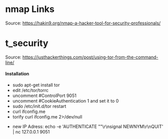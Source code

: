 # nmap Links
Source: https://hakin9.org/nmap-a-hacker-tool-for-security-professionals/

# t_security
Source: https://justhackerthings.com/post/using-tor-from-the-command-line/
#### Installation
* sudo apt-get install tor
* edit /etc/tor/torrc
* uncomment #ControlPort 9051
* uncomment #CookieAuthentication 1 and set it to 0
* sudo /etc/init.d/tor restart
* curl ifconfig.me
* torify curl ifconfig.me 2>/dev/null
+ new IP Adress: echo -e 'AUTHENTICATE ""\r\nsignal NEWNYM\r\nQUIT' | nc 127.0.0.1 9051
